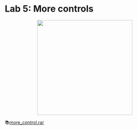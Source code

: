 # Lab 5: More controls

<p align="center">
<img src="https://github.com/drshahizan/learn-aspnet/blob/main/lab/standard-control/images/morecontrols.png"  height="300" />
</p>

📚[more_control.rar](https://drive.google.com/file/d/1ASse7OFzgUePcuP7Q2r13rT_87H7q3E_/view?usp=sharing)
